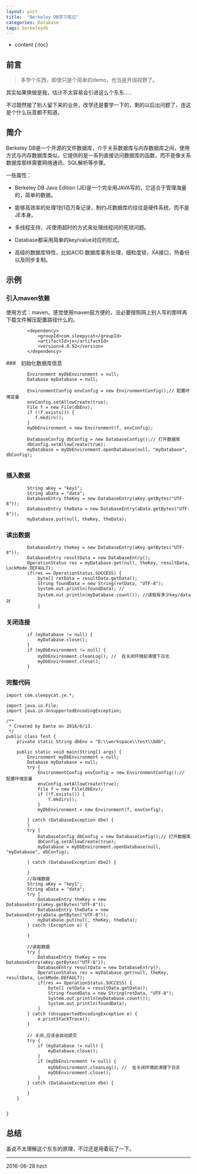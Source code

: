 ```yaml
---
layout: post
title:  "Berkeley DB学习笔记"
categories: Database
tags: berkeleydb
---
```


* content
{:toc}

## 前言

> 多学个东西，即使只是个简单的demo，也当是开阔视野了。

其实如果换做是我，估计不太容易会引进这么个东东.....

不过既然接了别人留下来的业务，改学还是要学一下的，剩的以后出问题了，连这是个什么玩意都不知道。

## 简介

Berkeley DB是一个开源的文件数据库，介于关系数据库与内存数据库之间，使用方式与内存数据库类似，它提供的是一系列直接访问数据库的函数，而不是像关系数据库那样需要网络通讯、SQL解析等步骤。

一些属性：

- Berkeley DB Java Edition (JE)是一个完全用JAVA写的，它适合于管理海量的，简单的数据。

- 能够高效率的处理1到1百万条记录，制约JE数据库的往往是硬件系统，而不是JE本身。

- 多线程支持，JE使用超时的方式来处理线程间的死琐问题。

- Database都采用简单的key/value对应的形式。

- 高级的数据库特性，比如ACID 数据库事务处理，细粒度锁，XA接口，热备份以及同步复制。

## 示例

### 引入maven依赖

使用方式：maven。感觉使用maven挺方便的，没必要按照网上别人写的那样再下载文件解压配置路径什么的。

```
        <dependency>
            <groupId>com.sleepycat</groupId>
            <artifactId>je</artifactId>
            <version>4.0.92</version>
        </dependency>
```
###　初始化数据库信息

```
        Environment myDbEnvironment = null;
        Database myDatabase = null;

        EnvironmentConfig envConfig = new EnvironmentConfig();// 配置环境变量
        envConfig.setAllowCreate(true);
        File f = new File(dbEnv);
        if (!f.exists()) {
           f.mkdirs();
        }
        myDbEnvironment = new Environment(f, envConfig);

        DatabaseConfig dbConfig = new DatabaseConfig();// 打开数据库
        dbConfig.setAllowCreate(true);
        myDatabase = myDbEnvironment.openDatabase(null, "myDatabase", dbConfig);


```

### 插入数据

```
        String aKey = "key1";
        String aData = "data";
        DatabaseEntry theKey = new DatabaseEntry(aKey.getBytes("UTF-8"));
        DatabaseEntry theData = new DatabaseEntry(aData.getBytes("UTF-8"));
        myDatabase.put(null, theKey, theData);
```

### 读出数据

```
        DatabaseEntry theKey = new DatabaseEntry(aKey.getBytes("UTF-8"));
        DatabaseEntry resultData = new DatabaseEntry();
        OperationStatus res = myDatabase.get(null, theKey, resultData, LockMode.DEFAULT);
        if(res == OperationStatus.SUCCESS) {
            byte[] retData = resultData.getData();
            String foundData = new String(retData, "UTF-8");
            System.out.println(foundData); //
            System.out.println(myDatabase.count()); //读取有多少key/data对
            }
```

### 关闭连接


```
        if (myDatabase != null) {
            myDatabase.close();
        }
        if (myDbEnvironment != null) {
            myDbEnvironment.cleanLog(); //  在关闭环境前清理下日志
            myDbEnvironment.close();
        }
```

### **完整代码**

```
import com.sleepycat.je.*;

import java.io.File;
import java.io.UnsupportedEncodingException;

/**
 * Created by Dante on 2016/6/13.
 */
public class Test {
    private static String dbEnv = "D:\\workspace\\test\\bdb";

    public static void main(String[] args) {
        Environment myDbEnvironment = null;
        Database myDatabase = null;
        try {
            EnvironmentConfig envConfig = new EnvironmentConfig();// 配置环境变量
            envConfig.setAllowCreate(true);
            File f = new File(dbEnv);
            if (!f.exists()) {
                f.mkdirs();
            }
            myDbEnvironment = new Environment(f, envConfig);

        } catch (DatabaseException dbe) {
        }
        try {
            DatabaseConfig dbConfig = new DatabaseConfig();// 打开数据库
            dbConfig.setAllowCreate(true);
            myDatabase = myDbEnvironment.openDatabase(null, "myDatabase", dbConfig);

        } catch (DatabaseException dbe2) {

        }
        //存储数据
        String aKey = "key1";
        String aData = "data";
        try {
            DatabaseEntry theKey = new DatabaseEntry(aKey.getBytes("UTF-8"));
            DatabaseEntry theData = new DatabaseEntry(aData.getBytes("UTF-8"));
            myDatabase.put(null, theKey, theData);
        } catch (Exception e) {

        }

        //读取数据
        try {
            DatabaseEntry theKey = new DatabaseEntry(aKey.getBytes("UTF-8"));
            DatabaseEntry resultData = new DatabaseEntry();
            OperationStatus res = myDatabase.get(null, theKey, resultData, LockMode.DEFAULT);
            if(res == OperationStatus.SUCCESS) {
                byte[] retData = resultData.getData();
                String foundData = new String(retData, "UTF-8");
                System.out.println(myDatabase.count());
                System.out.println(foundData);
            }
        } catch (UnsupportedEncodingException e) {
            e.printStackTrace();
        }

        // 关闭,应该会自动提交
        try {
            if (myDatabase != null) {
                myDatabase.close();
            }
            if (myDbEnvironment != null) {
                myDbEnvironment.cleanLog(); //  在关闭环境前清理下日志
                myDbEnvironment.close();
            }
        } catch (DatabaseException dbe) {

        }
    }


}
```

## 总结

虽说不太理解这个东东的原理，不过还是用着玩了一下。

***
2016-06-28 hzct
